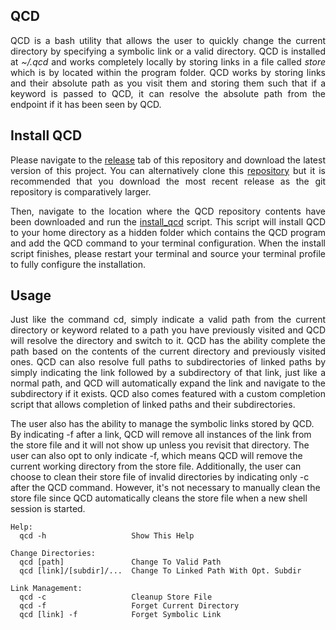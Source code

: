 ## QCD

<p align="justify">
QCD is a bash utility that allows the user to quickly change the current directory by specifying a symbolic link or a valid directory. QCD is installed at <i>~/.qcd</i> and works completely locally by storing links in a file called <i>store</i> which is by located within the program folder. QCD works by storing links and their absolute path as you visit them and storing them such that if a keyword is passed to QCD, it can resolve the absolute path from the endpoint if it has been seen by QCD.
</p>

## Install QCD

<p align="justify">
Please navigate to the <a href="https://github.com/nalinahuja22/qcd/releases">release</a> tab of this repository and download the latest version of this project. You can alternatively clone this <a href="https://github.com/nalinahuja22/qcd">repository</a> but it is recommended that you download the most recent release as the git repository is comparatively larger.
</p>

<p align="justify">
Then, navigate to the location where the QCD repository contents have been downloaded and run the <a href="https://github.com/nalinahuja22/qcd/blob/master/install_qcd.sh">install_qcd</a> script. This script will install QCD to your home directory as a hidden folder which contains the QCD program and add the QCD command to your terminal configuration. When the install script finishes, please restart your terminal and source your terminal profile to fully configure the installation.
</p>

## Usage

<p align="justify">
Just like the command cd, simply indicate a valid path from the current directory or keyword related to a path you have previously visited and QCD will resolve the directory and switch to it. QCD has the ability complete the path based on the contents of the current directory and previously visited ones. QCD can also resolve full paths to subdirectories of linked paths by simply indicating the link followed by a subdirectory of that link, just like a normal path, and QCD will automatically expand the link and navigate to the subdirectory if it exists. QCD also comes featured with a custom completion script that allows completion of linked paths and their subdirectories.

The user also has the ability to manage the symbolic links stored by QCD. By indicating -f after a link, QCD will remove all instances of the link from the store file and it will not show up unless you revisit that directory. The user can also opt to only indicate -f, which means QCD will remove the current working directory from the store file. Additionally, the user can choose to clean their store file of invalid directories by indicating only -c after the QCD command. However, it's not necessary to manually clean the store file since QCD automatically cleans the store file when a new shell session is started.
</p>

```
Help:
  qcd -h                   Show This Help

Change Directories:
  qcd [path]               Change To Valid Path
  qcd [link]/[subdir]/...  Change To Linked Path With Opt. Subdir

Link Management:
  qcd -c                   Cleanup Store File
  qcd -f                   Forget Current Directory
  qcd [link] -f            Forget Symbolic Link
```

